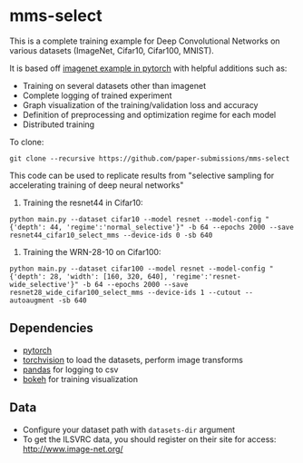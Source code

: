 # mms-select

This is a complete training example for Deep Convolutional Networks on various datasets (ImageNet, Cifar10, Cifar100, MNIST).

It is based off [imagenet example in pytorch](https://github.com/pytorch/examples/tree/master/imagenet) with helpful additions such as:
  - Training on several datasets other than imagenet
  - Complete logging of trained experiment
  - Graph visualization of the training/validation loss and accuracy
  - Definition of preprocessing and optimization regime for each model
  - Distributed training
 
 To clone:
 ```
 git clone --recursive https://github.com/paper-submissions/mms-select
 ```
 
This code can be used to replicate results from "selective sampling for accelerating  training of deep neural networks"
    
1) Training the resnet44 in Cifar10:
```
python main.py --dataset cifar10 --model resnet --model-config "{'depth': 44, 'regime':'normal_selective'}" -b 64 --epochs 2000 --save resnet44_cifar10_select_mms --device-ids 0 -sb 640
```
1) Training the WRN-28-10 on Cifar100:
```
python main.py --dataset cifar100 --model resnet --model-config "{'depth': 28, 'width': [160, 320, 640], 'regime':'resnet-wide_selective'}" -b 64 --epochs 2000 --save resnet28_wide_cifar100_select_mms --device-ids 1 --cutout --autoaugment -sb 640
```

## Dependencies

- [pytorch](<http://www.pytorch.org>)
- [torchvision](<https://github.com/pytorch/vision>) to load the datasets, perform image transforms
- [pandas](<http://pandas.pydata.org/>) for logging to csv
- [bokeh](<http://bokeh.pydata.org>) for training visualization


## Data
- Configure your dataset path with ``datasets-dir`` argument
- To get the ILSVRC data, you should register on their site for access: <http://www.image-net.org/>
